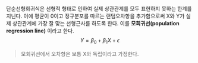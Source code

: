 단순선형회귀식은 선형적 형태로 인하여 실제 상관관계를 모두 표현하지 못하는 한계를 지닌다.
이에 평균이 0이고 정규분포를 따르는 랜덤오차항을 추가함으로써 X와 Y가 실제 상관관계에 가장 잘 맞는 선형근사를 하도록 한다. 이를 **모회귀선(population regression line)** 이라고 한다. 
$$Y=\beta_0 + \beta_1X + \epsilon$$
>모회귀선에서 오차항은 보통 X와 독립이라고 가정한다.